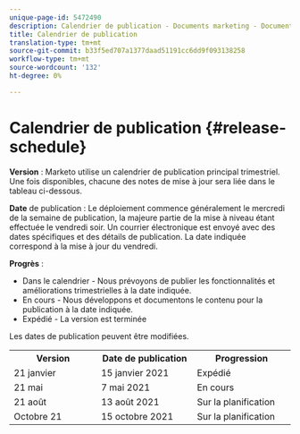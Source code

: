 ```yaml
---
unique-page-id: 5472490
description: Calendrier de publication - Documents marketing - Documentation du produit
title: Calendrier de publication
translation-type: tm+mt
source-git-commit: b33f5ed707a1377daad51191cc6dd9f093138258
workflow-type: tm+mt
source-wordcount: '132'
ht-degree: 0%

---
```



# Calendrier de publication {#release-schedule}

**Version** : Marketo utilise un calendrier de publication principal trimestriel. Une fois disponibles, chacune des notes de mise à jour sera liée dans le tableau ci-dessous.

**Date** de publication : Le déploiement commence généralement le mercredi de la semaine de publication, la majeure partie de la mise à niveau étant effectuée le vendredi soir. Un courrier électronique est envoyé avec des dates spécifiques et des détails de publication. La date indiquée correspond à la mise à jour du vendredi.

**Progrès** :

* Dans le calendrier - Nous prévoyons de publier les fonctionnalités et améliorations trimestrielles à la date indiquée.
* En cours - Nous développons et documentons le contenu pour la publication à la date indiquée.
* Expédié - La version est terminée

Les dates de publication peuvent être modifiées.

<table> 
 <colgroup> 
  <col> 
  <col> 
  <col> 
 </colgroup> 
 <tbody> 
  <tr> 
   <th width="250px">Version</th> 
   <th width="250px">Date de publication</th> 
   <th width="250px">Progression</th> 
  </tr> 
  <tr> 
   <td colspan="1">21 janvier</td> 
   <td colspan="1">15 janvier 2021</td> 
   <td colspan="1">Expédié</td> 
  </tr> 
  <tr> 
   <td colspan="1">21 mai</td> 
   <td colspan="1">7 mai 2021</td> 
   <td colspan="1">En cours</td> 
  </tr> 
  <tr> 
   <td colspan="1">21 août</td> 
   <td colspan="1">13 août 2021</td> 
   <td colspan="1">Sur la planification</td> 
  </tr> 
  <tr> 
   <td colspan="1">Octobre 21</td> 
   <td colspan="1">15 octobre 2021</td> 
   <td colspan="1">Sur la planification</td> 
  </tr> 
 </tbody> 
</table>
